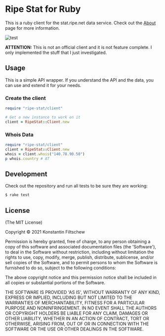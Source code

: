 # Ripe Stat for Ruby

This is a ruby client for the stat.ripe.net data service. Check out the
[About](https://stat.ripe.net/about/) page for more information.

![test](https://github.com/fa11enangel/ripe-stat-rb/actions/workflows/test.yml/badge.svg)


**ATTENTION:** This is not an official client and it is not feature complete. I
only implemented the stuff that I just investigated.

## Usage

This is a simple API wrapper. If you understand the API and the data, you can
use and extend it for your needs.

### Create the client

```ruby
require "ripe-stat/client"

# Get a new instance to work on it
client = RipeStat::Client.new
```

### Whois Data

```ruby
require "ripe-stat/client"
client = RipeStat::Client.new
whois = client.whois("140.78.90.50")
p whois.country # AT
```

## Development

Check out the repository and run all tests to be sure they are working:

```sh
$ rake test
```

## License

(The MIT License)

Copyright © 2021 Konstantin Filtschew

Permission is hereby granted, free of charge, to any person obtaining a copy of
this software and associated documentation files (the 'Software'), to deal in
the Software without restriction, including without limitation the rights to
use, copy, modify, merge, publish, distribute, sublicense, and/or sell copies of
the Software, and to permit persons to whom the Software is furnished to do so,
subject to the following conditions:

The above copyright notice and this permission notice shall be included in all
copies or substantial portions of the Software.

THE SOFTWARE IS PROVIDED 'AS IS', WITHOUT WARRANTY OF ANY KIND, EXPRESS OR
IMPLIED, INCLUDING BUT NOT LIMITED TO THE WARRANTIES OF MERCHANTABILITY, FITNESS
FOR A PARTICULAR PURPOSE AND NONINFRINGEMENT. IN NO EVENT SHALL THE AUTHORS OR
COPYRIGHT HOLDERS BE LIABLE FOR ANY CLAIM, DAMAGES OR OTHER LIABILITY, WHETHER
IN AN ACTION OF CONTRACT, TORT OR OTHERWISE, ARISING FROM, OUT OF OR IN
CONNECTION WITH THE SOFTWARE OR THE USE OR OTHER DEALINGS IN THE SOFTWARE.
